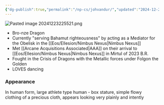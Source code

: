 ```yaml
---
{"dg-publish":true,"permalink":"/np-cs/johvandur/","updated":"2024-12-23T22:55:23.801-05:00"}
---
```


![Pasted image 20241223225521.png](/img/user/Images/Pasted%20image%2020241223225521.png)
- Bro-nze Dragon
- Currently "serving Bahamut righteousness" by acting as a Mediator for the Obelisk in the [[Eos/Ellesion/Nimbus Nexus\|Nimbus Nexus]]
- Met [[Arcane Acquisitions Associated\|AAA]] on their arrival to [[Eos/Ellesion/Nimbus Nexus\|Nimbus Nexus]] in Mirtul of 2023 B.R.
- Fought in the Crisis of Dragons with the Metallic forces under Folgon the Golden
- LOVES dancing

### Appearance
In human form, large athlete type human - box stature, simple flowy clothing of a precious cloth, appears looking very plainly and intently
